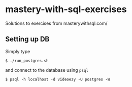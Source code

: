 # mastery-with-sql-exercises
Solutions to exercises from masterywithsql.com/

## Setting up DB
Simply type
```
$ ./run_postgres.sh
```

and connect to the database using `psql`
```
$ psql -h localhost -d videoezy -U postgres -W
```
